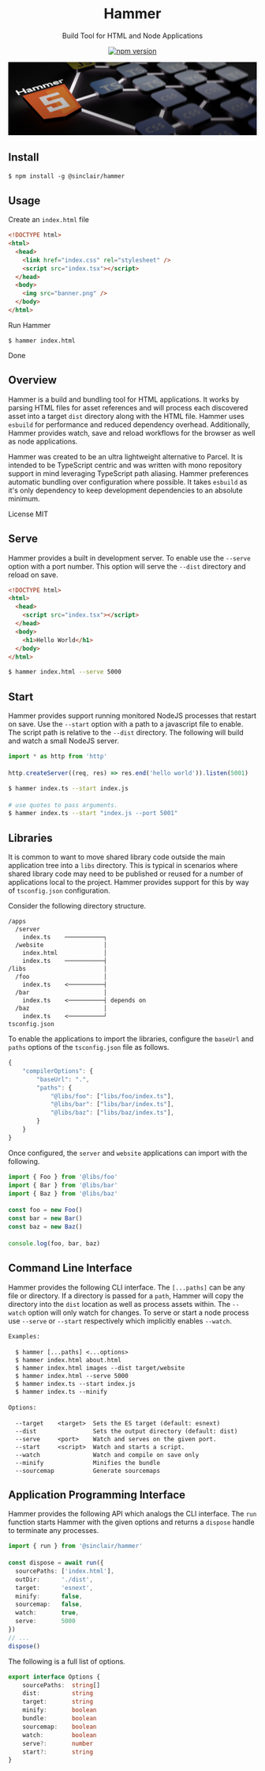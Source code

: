 <div align='center'>

<h1>Hammer</h1>

<p>Build Tool for HTML and Node Applications</p>

[![npm version](https://badge.fury.io/js/%40sinclair%2Fhammer.svg)](https://badge.fury.io/js/%40sinclair%2Fhammer)

<img src="doc/hammer.png" />

</div>

## Install

```shell
$ npm install -g @sinclair/hammer 
```

## Usage

Create an `index.html` file
```html
<!DOCTYPE html>
<html>
  <head>
    <link href="index.css" rel="stylesheet" />
    <script src="index.tsx"></script>
  </head>
  <body>
    <img src="banner.png" />
  </body>
</html>
```
Run Hammer
```shell
$ hammer index.html
```
Done

## Overview

Hammer is a build and bundling tool for HTML applications. It works by parsing HTML files for asset references and will process each discovered asset into a target `dist` directory along with the HTML file. Hammer uses `esbuild` for performance and reduced dependency overhead. Additionally, Hammer provides watch, save and reload workflows for the browser as well as node applications.

Hammer was created to be an ultra lightweight alternative to Parcel. It is intended to be TypeScript centric and was written with mono repository support in mind leveraging TypeScript path aliasing. Hammer preferences automatic bundling over configuration where possible. It takes `esbuild` as it's only dependency to keep development dependencies to an absolute minimum.

License MIT

## Serve

Hammer provides a built in development server. To enable use the `--serve` option with a port number. This option will serve the `--dist` directory and reload on save.

```html
<!DOCTYPE html>
<html>
  <head>
    <script src="index.tsx"></script>
  </head>
  <body>
    <h1>Hello World</h1>
  </body>
</html>
```

```bash
$ hammer index.html --serve 5000
```

## Start

Hammer provides support running monitored NodeJS processes that restart on save. Use the `--start` option with a path to a javascript file to enable. The script path is relative to the `--dist` directory. The following will build and watch a small NodeJS server.

```typescript
import * as http from 'http'

http.createServer((req, res) => res.end('hello world')).listen(5001)
```
```bash
$ hammer index.ts --start index.js

# use quotes to pass arguments.
$ hammer index.ts --start "index.js --port 5001"
```

## Libraries

It is common to want to move shared library code outside the main application tree into a `libs` directory. This is typical in scenarios where shared library code may need to be published or reused for a number of applications local to the project. Hammer provides support for this by way of `tsconfig.json` configuration. 

Consider the following directory structure.

```shell
/apps
  /server
    index.ts    ───────────┐
  /website                 │
    index.html             │
    index.ts    ───────────┤ 
/libs                      │
  /foo                     │
    index.ts    <──────────┤
  /bar                     │
    index.ts    <──────────┤ depends on
  /baz                     │
    index.ts    <──────────┘
tsconfig.json
```
To enable the applications to import the libraries, configure the `baseUrl` and `paths` options of the `tsconfig.json` file as follows.

```javascript
{
    "compilerOptions": {
        "baseUrl": ".",
        "paths": {
            "@libs/foo": ["libs/foo/index.ts"],
            "@libs/bar": ["libs/bar/index.ts"],
            "@libs/baz": ["libs/baz/index.ts"],
        }
    }
}
```

Once configured, the `server` and `website` applications can import with the following.

```typescript
import { Foo } from '@libs/foo'
import { Bar } from '@libs/bar'
import { Baz } from '@libs/baz'

const foo = new Foo()
const bar = new Bar()
const baz = new Baz()

console.log(foo, bar, baz)
```

## Command Line Interface

Hammer provides the following CLI interface. The `[...paths]` can be any file or directory. If a directory is passed for a `path`, Hammer will copy the directory into the `dist` location as well as process assets within. The `--watch` option will only watch for changes. To serve or start a node process use `--serve` or `--start` respectively which implicitly enables `--watch`.

```
Examples:

  $ hammer [...paths] <...options>
  $ hammer index.html about.html
  $ hammer index.html images --dist target/website
  $ hammer index.html --serve 5000
  $ hammer index.ts --start index.js
  $ hammer index.ts --minify

Options:

  --target    <target>  Sets the ES target (default: esnext)
  --dist                Sets the output directory (default: dist)
  --serve     <port>    Watch and serves on the given port.
  --start     <script>  Watch and starts a script.
  --watch               Watch and compile on save only
  --minify              Minifies the bundle
  --sourcemap           Generate sourcemaps
```

## Application Programming Interface

Hammer provides the following API which analogs the CLI interface. The `run` function starts Hammer with the given options and returns a `dispose` handle to terminate any processes.

```typescript
import { run } from '@sinclair/hammer'

const dispose = await run({
  sourcePaths: ['index.html'], 
  outDir:      './dist', 
  target:      'esnext',
  minify:      false,
  sourcemap:   false,
  watch:       true,
  serve:       5000
})
// ...
dispose() 
```
The following is a full list of options.
```typescript
export interface Options {
    sourcePaths:  string[]
    dist:         string
    target:       string
    minify:       boolean
    bundle:       boolean
    sourcemap:    boolean
    watch:        boolean
    serve?:       number
    start?:       string
}
```
